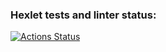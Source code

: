 ### Hexlet tests and linter status:
[![Actions Status](https://github.com/Sitdikov-Denis/layout-designer-positioning-project-56/workflows/hexlet-check/badge.svg)](https://github.com/Sitdikov-Denis/layout-designer-positioning-project-56/actions)